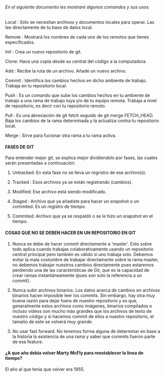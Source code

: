 ###### En el siguiente documento les mostraré algunos comandos y sus usos.

Local : Sólo se necesitan archivos y documentos locales para operar. Las lee directamente de tu base de datos local.

Remote : Mostrará los nombres de cada uno de los remotos que tienes especificados.

Init : Crea un nuevo repositorio de git.

Clone: Hace una copia desde su central del código a la computadora.

Add : Recibe la ruta de un archivo. Añade un nuevo archivo.

Commit : Identifica los cambios hechos en dicho ambiente de trabajo. Trabaja en tu repositorio local.

Push : Es un comando que sube los cambios hechos en tu ambiente de trabajo a una rama de trabajo tuya y/o de tu equipo remota. Trabaja a nivel de repositorio, es decir con tu repositorio remoto.

Pull : Es una abreviación de git fetch seguido de git merge FETCH_HEAD.
Baja los cambios de la rama determinada y la actualiza contra tu repositorio local.

Merge : Sirve para fucionar otra rama a tu rama activa.

#### FASES DE GIT
Para entender mejor git, se explica mejor dividiendolo por fases, las cuales serán presentadas a continuación:

1. Untracked: En esta fase no se lleva un regristro de ese archivo(s).

2. Tracked : Esos archivos ya se están registrando (cambios).

3. Modified: Ese archivo está siendo modificado.

4. Staged : Archivo que ya añadiste para hacer un snapshot o un commited. Es un registro de tiempo.

5. Commited: Archivo que ya se respaldó o se le hizo un snapshot en el tiempo.

#### COSAS QUE NO SE DEBEN HACER EN UN REPOSITORIO EN GIT

1. Nunca se debe de hacer commit directamente a 'master'.
Esto sobre todo aplica cuando trabajas colaborativamente usando un repositorio central principal pero también es válido si uno trabaja solo. Debemos evitar la mala costumbre de trabajar directamente sobre la rama master, no debemos trabajar nuestros cambios directamente pues estaremos perdiendo una de las características de Git, que es la capacidad de crear ramas instantáneamente (pues son solo la referencia a un commit).

2. Nunca subir archivos binarios.
Los datos acerca de cambios en archivos binarios hacen imposible leer los commits. Sin embargo, hay otra muy buena razón para dejar fuera de nuestro repositorio y es que, generalmente estos archivos como imágenes, binarios compilados o incluso videos son mucho más grandes que los archivos de texto de nuestro código y si hacemos commit de ellos a nuestro repositorio, el tamaño de este se volverá muy grande.

3. No usar fast forward.
No tenemos forma alguna de determinar en base a la historia la existencia de una rama y saber que commits fueron parte de esa feature.

#### ¿A que año debía volver Marty McFly para reestablecer la linea de tiempo?

El año al que tenía que volver era 1955.
